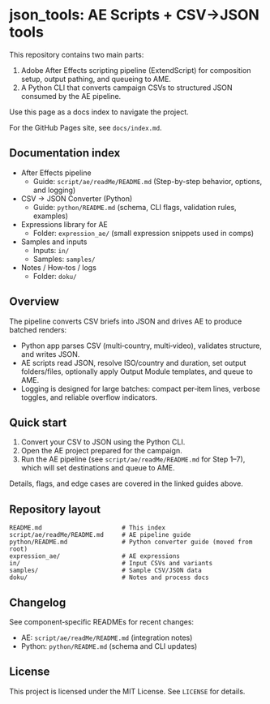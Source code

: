 # json_tools: AE Scripts + CSV→JSON tools

This repository contains two main parts:

1) Adobe After Effects scripting pipeline (ExtendScript) for composition setup, output pathing, and queueing to AME.
2) A Python CLI that converts campaign CSVs to structured JSON consumed by the AE pipeline.

Use this page as a docs index to navigate the project.

For the GitHub Pages site, see `docs/index.md`.

## Documentation index

- After Effects pipeline
  - Guide: `script/ae/readMe/README.md` (Step-by-step behavior, options, and logging)
- CSV → JSON Converter (Python)
  - Guide: `python/README.md` (schema, CLI flags, validation rules, examples)
- Expressions library for AE
  - Folder: `expression_ae/` (small expression snippets used in comps)
- Samples and inputs
  - Inputs: `in/`
  - Samples: `samples/`
- Notes / How‑tos / logs
  - Folder: `doku/`

## Overview

The pipeline converts CSV briefs into JSON and drives AE to produce batched renders:

- Python app parses CSV (multi‑country, multi‑video), validates structure, and writes JSON.
- AE scripts read JSON, resolve ISO/country and duration, set output folders/files, optionally apply Output Module templates, and queue to AME.
- Logging is designed for large batches: compact per‑item lines, verbose toggles, and reliable overflow indicators.

## Quick start

1) Convert your CSV to JSON using the Python CLI.
2) Open the AE project prepared for the campaign.
3) Run the AE pipeline (see `script/ae/readMe/README.md` for Step 1–7), which will set destinations and queue to AME.

Details, flags, and edge cases are covered in the linked guides above.

## Repository layout

```
README.md                      # This index
script/ae/readMe/README.md     # AE pipeline guide
python/README.md               # Python converter guide (moved from root)
expression_ae/                 # AE expressions
in/                            # Input CSVs and variants
samples/                       # Sample CSV/JSON data
doku/                          # Notes and process docs
```

## Changelog

See component‑specific READMEs for recent changes:
- AE: `script/ae/readMe/README.md` (integration notes)
- Python: `python/README.md` (schema and CLI updates)

## License

This project is licensed under the MIT License. See `LICENSE` for details.
